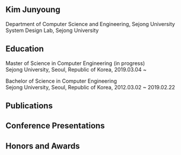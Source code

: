 ## Kim Junyoung
<p> Department of Computer Science and Engineering, Sejong University<br />
System Design Lab, Sejong University </p>

## Education
<p> Master of Science in Computer Engineering (in progress)<br />
Sejong University, Seoul, Republic of Korea, 2019.03.04 ~ </p>
<p> Bachelor of Science in Computer Engineering<br />
Sejong University, Seoul, Republic of Korea, 2012.03.02 ~ 2019.02.22 </p>

## Publications

## Conference Presentations

## Honors and Awards

